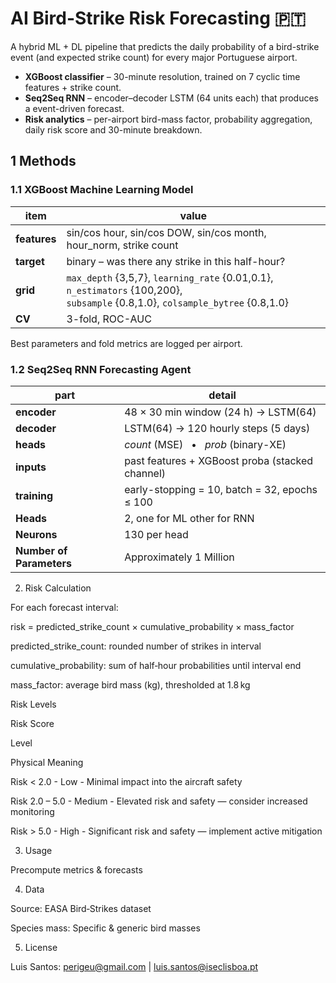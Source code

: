 
# AI Bird-Strike Risk Forecasting  🇵🇹

A hybrid ML + DL pipeline that predicts the daily probability of a bird-strike event (and expected strike count) for every major Portuguese airport.

* **XGBoost classifier** – 30-minute resolution, trained on 7 cyclic time features + strike count.
* **Seq2Seq RNN** – encoder–decoder LSTM (64 units each) that produces a event-driven forecast.
* **Risk analytics** – per-airport bird-mass factor, probability aggregation, daily risk score and 30-minute breakdown.




## 1  Methods

### 1.1  XGBoost Machine Learning Model

| item | value |
|------|-------|
| **features** | sin/cos hour, sin/cos DOW, sin/cos month, hour\_norm, strike count |
| **target**   | binary – was there any strike in this half-hour? |
| **grid**     | `max_depth` {3,5,7}, `learning_rate` {0.01,0.1}, `n_estimators` {100,200},<br>`subsample` {0.8,1.0}, `colsample_bytree` {0.8,1.0} |
| **CV**       | 3-fold, ROC-AUC |

Best parameters and fold metrics are logged per airport.


### 1.2  Seq2Seq RNN Forecasting Agent

| part | detail |
|------|--------|
| **encoder** | 48 × 30 min window (24 h) → LSTM(64) |
| **decoder** | LSTM(64) → 120 hourly steps (5 days) |
| **heads**   | *count* (MSE) &nbsp;&nbsp;•&nbsp;&nbsp; *prob* (binary-XE) |
| **inputs**  | past features + XGBoost proba (stacked channel) |
| **training**| early-stopping = 10, batch = 32, epochs ≤ 100 |
| **Heads**| 2, one for ML other for RNN |
| **Neurons**| 130 per head |
| **Number of Parameters**| Approximately 1 Million |




2. Risk Calculation

For each forecast interval:

risk = predicted_strike_count × cumulative_probability × mass_factor

predicted_strike_count: rounded number of strikes in interval

cumulative_probability: sum of half‑hour probabilities until interval end

mass_factor: average bird mass (kg), thresholded at 1.8 kg

Risk Levels

Risk Score

Level

Physical Meaning

Risk < 2.0 - Low - Minimal impact into the aircraft safety

Risk 2.0 – 5.0 - Medium - Elevated risk and safety — consider increased monitoring

Risk > 5.0 - High - Significant risk and safety — implement active mitigation




3. Usage

Precompute metrics & forecasts




4. Data

Source: EASA Bird‑Strikes dataset

Species mass: Specific & generic bird masses



5. License

Luis Santos: perigeu@gmail.com | luis.santos@iseclisboa.pt
